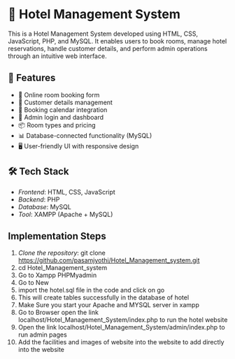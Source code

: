 ﻿
# 🏨 Hotel Management System

This is a Hotel Management System developed using HTML, CSS, JavaScript, PHP, and MySQL. It enables users to book rooms, manage hotel reservations, handle customer details, and perform admin operations through an intuitive web interface.


## 📌 Features

- 🧾 Online room booking form
- 🧍 Customer details management
- 📅 Booking calendar integration
- 🔐 Admin login and dashboard
- 📦 Room types and pricing
- 📊 Database-connected functionality (MySQL)
- 🖥 User-friendly UI with responsive design


## 🛠 Tech Stack

- *Frontend*: HTML, CSS, JavaScript
- *Backend*: PHP
- *Database*: MySQL
- *Tool*: XAMPP (Apache + MySQL)


## Implementation Steps

1. *Clone the repository*:
   git clone https://github.com/pasamjyothi/Hotel_Management_system.git
2. cd Hotel_Management_system
3. Go to Xampp PHPMyadmin
4. Go to New
5. import the hotel.sql file in the code and click on go
6. This will create tables successfully in the database of hotel
7. Make Sure you start your Apache and MYSQL server in xampp
8. Go to Browser open the link localhost/Hotel_Management_System/index.php to run the hotel website
9. Open the link localhost/Hotel_Management_System/admin/index.php to run admin pages
10. Add the facilities and images of website into the website to add directly into the website   
   








